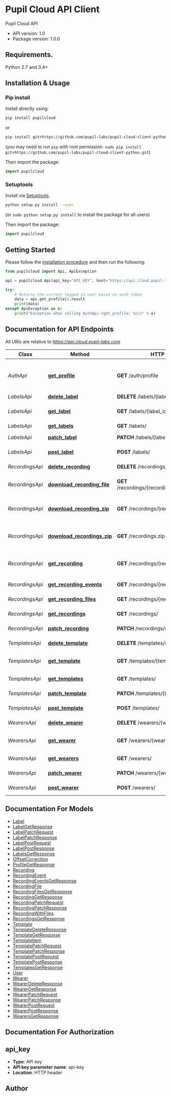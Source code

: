# Pupil Cloud API Client
Pupil Cloud API

- API version: 1.0
- Package version: 1.0.0

## Requirements.

Python 2.7 and 3.4+

## Installation & Usage
### Pip install

Install directly using:

```sh
pip install pupilcloud
```
or

```sh
pip install git+https://github.com/pupil-labs/pupil-cloud-client-python.git
```
(you may need to run `pip` with root permission: `sudo pip install git+https://github.com/pupil-labs/pupil-cloud-client-python.git`)

Then import the package:
```python
import pupilcloud
```

### Setuptools

Install via [Setuptools](http://pypi.python.org/pypi/setuptools).

```sh
python setup.py install --user
```
(or `sudo python setup.py install` to install the package for all users)

Then import the package:
```python
import pupilcloud
```

## Getting Started

Please follow the [installation procedure](#installation--usage) and then run the following:

```python
from pupilcloud import Api, ApiException

api = pupilcloud.Api(api_key="API_KEY", host="https://api.cloud.pupil-labs.com")

try:
    # Returns the current logged in user based on auth token
    data = api.get_profile().result
    print(data)
except ApiException as e:
    print("Exception when calling AuthApi->get_profile: %s\n" % e)

```

## Documentation for API Endpoints

All URIs are relative to *https://api.cloud.pupil-labs.com*

Class | Method | HTTP request | Description
------------ | ------------- | ------------- | -------------
*AuthApi* | [**get_profile**](docs/AuthApi.md#get_profile) | **GET** /auth/profile | Returns the current logged in user based on auth token
*LabelsApi* | [**delete_label**](docs/LabelsApi.md#delete_label) | **DELETE** /labels/{label_id} | Delete a label
*LabelsApi* | [**get_label**](docs/LabelsApi.md#get_label) | **GET** /labels/{label_id} | Returns a label with {label_id}
*LabelsApi* | [**get_labels**](docs/LabelsApi.md#get_labels) | **GET** /labels/ | List all labels
*LabelsApi* | [**patch_label**](docs/LabelsApi.md#patch_label) | **PATCH** /labels/{label_id} | Update a label
*LabelsApi* | [**post_label**](docs/LabelsApi.md#post_label) | **POST** /labels/ | Create a new label
*RecordingsApi* | [**delete_recording**](docs/RecordingsApi.md#delete_recording) | **DELETE** /recordings/{recording_id} | Delete a recording
*RecordingsApi* | [**download_recording_file**](docs/RecordingsApi.md#download_recording_file) | **GET** /recordings/{recording_id}/files/{filename} | Download a recording&#39;s file
*RecordingsApi* | [**download_recording_zip**](docs/RecordingsApi.md#download_recording_zip) | **GET** /recordings/{recording_id}.zip | Download recording files as a zip file
*RecordingsApi* | [**download_recordings_zip**](docs/RecordingsApi.md#download_recordings_zip) | **GET** /recordings.zip | Download multiple recordings in zip archive
*RecordingsApi* | [**get_recording**](docs/RecordingsApi.md#get_recording) | **GET** /recordings/{recording_id} | Returns a recording with {recording_id}
*RecordingsApi* | [**get_recording_events**](docs/RecordingsApi.md#get_recording_events) | **GET** /recordings/{recording_id}/events | List recording events
*RecordingsApi* | [**get_recording_files**](docs/RecordingsApi.md#get_recording_files) | **GET** /recordings/{recording_id}/files | List recording files
*RecordingsApi* | [**get_recordings**](docs/RecordingsApi.md#get_recordings) | **GET** /recordings/ | List all recordings
*RecordingsApi* | [**patch_recording**](docs/RecordingsApi.md#patch_recording) | **PATCH** /recordings/{recording_id} | Update a recording
*TemplatesApi* | [**delete_template**](docs/TemplatesApi.md#delete_template) | **DELETE** /templates/{template_id} | Delete a template
*TemplatesApi* | [**get_template**](docs/TemplatesApi.md#get_template) | **GET** /templates/{template_id} | Returns a template with {template_id}
*TemplatesApi* | [**get_templates**](docs/TemplatesApi.md#get_templates) | **GET** /templates/ | List all templates
*TemplatesApi* | [**patch_template**](docs/TemplatesApi.md#patch_template) | **PATCH** /templates/{template_id} | Update a template
*TemplatesApi* | [**post_template**](docs/TemplatesApi.md#post_template) | **POST** /templates/ | Create a new template
*WearersApi* | [**delete_wearer**](docs/WearersApi.md#delete_wearer) | **DELETE** /wearers/{wearer_id} | Delete a wearer
*WearersApi* | [**get_wearer**](docs/WearersApi.md#get_wearer) | **GET** /wearers/{wearer_id} | Returns a wearer with {wearer_id}
*WearersApi* | [**get_wearers**](docs/WearersApi.md#get_wearers) | **GET** /wearers/ | List all wearers
*WearersApi* | [**patch_wearer**](docs/WearersApi.md#patch_wearer) | **PATCH** /wearers/{wearer_id} | Update a wearer
*WearersApi* | [**post_wearer**](docs/WearersApi.md#post_wearer) | **POST** /wearers/ | Create a new wearer


## Documentation For Models

 - [Label](docs/Label.md)
 - [LabelGetResponse](docs/LabelGetResponse.md)
 - [LabelPatchRequest](docs/LabelPatchRequest.md)
 - [LabelPatchResponse](docs/LabelPatchResponse.md)
 - [LabelPostRequest](docs/LabelPostRequest.md)
 - [LabelPostResponse](docs/LabelPostResponse.md)
 - [LabelsGetResponse](docs/LabelsGetResponse.md)
 - [OffsetCorrection](docs/OffsetCorrection.md)
 - [ProfileGetResponse](docs/ProfileGetResponse.md)
 - [Recording](docs/Recording.md)
 - [RecordingEvent](docs/RecordingEvent.md)
 - [RecordingEventsGetResponse](docs/RecordingEventsGetResponse.md)
 - [RecordingFile](docs/RecordingFile.md)
 - [RecordingFilesGetResponse](docs/RecordingFilesGetResponse.md)
 - [RecordingGetResponse](docs/RecordingGetResponse.md)
 - [RecordingPatchRequest](docs/RecordingPatchRequest.md)
 - [RecordingPatchResponse](docs/RecordingPatchResponse.md)
 - [RecordingWithFiles](docs/RecordingWithFiles.md)
 - [RecordingsGetResponse](docs/RecordingsGetResponse.md)
 - [Template](docs/Template.md)
 - [TemplateDeleteResponse](docs/TemplateDeleteResponse.md)
 - [TemplateGetResponse](docs/TemplateGetResponse.md)
 - [TemplateItem](docs/TemplateItem.md)
 - [TemplatePatchRequest](docs/TemplatePatchRequest.md)
 - [TemplatePatchResponse](docs/TemplatePatchResponse.md)
 - [TemplatePostRequest](docs/TemplatePostRequest.md)
 - [TemplatePostResponse](docs/TemplatePostResponse.md)
 - [TemplatesGetResponse](docs/TemplatesGetResponse.md)
 - [User](docs/User.md)
 - [Wearer](docs/Wearer.md)
 - [WearerDeleteResponse](docs/WearerDeleteResponse.md)
 - [WearerGetResponse](docs/WearerGetResponse.md)
 - [WearerPatchRequest](docs/WearerPatchRequest.md)
 - [WearerPatchResponse](docs/WearerPatchResponse.md)
 - [WearerPostRequest](docs/WearerPostRequest.md)
 - [WearerPostResponse](docs/WearerPostResponse.md)
 - [WearersGetResponse](docs/WearersGetResponse.md)


## Documentation For Authorization


## api_key

- **Type**: API key
- **API key parameter name**: api-key
- **Location**: HTTP header


## Author





